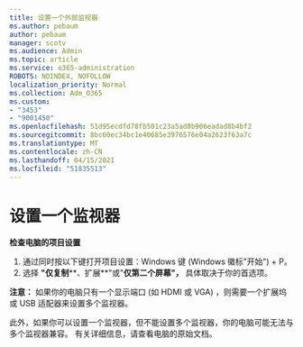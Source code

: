 ```yaml
---
title: 设置一个外部监视器
ms.author: pebaum
author: pebaum
manager: scotv
ms.audience: Admin
ms.topic: article
ms.service: o365-administration
ROBOTS: NOINDEX, NOFOLLOW
localization_priority: Normal
ms.collection: Adm_O365
ms.custom:
- "3453"
- "9001450"
ms.openlocfilehash: 51d95ecdfd78fb501c23a5ad8b906eadad8b4bf2
ms.sourcegitcommit: 8bc60ec34bc1e40685e3976576e04a2623f63a7c
ms.translationtype: MT
ms.contentlocale: zh-CN
ms.lasthandoff: 04/15/2021
ms.locfileid: "51835513"
---
```

# <a name="set-up-one-monitor"></a>设置一个监视器

**检查电脑的项目设置**

1. 通过同时按以下键打开项目设置：Windows 键 (Windows 徽标"开始") + P。
2. 选择 **"仅复制****、扩展**"或"**仅第二个屏幕"，** 具体取决于你的首选项。

**注意：** 如果你的电脑只有一个显示端口 (如 HDMI 或 VGA) ，则需要一个扩展坞或 USB 适配器来设置多个监视器。

此外，如果你可以设置一个监视器，但不能设置多个监视器，你的电脑可能无法与多个监视器兼容。 有关详细信息，请查看电脑的原始文档。